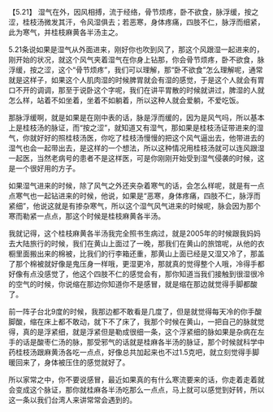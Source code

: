 【5.21】  湿气在外，因风相搏，流于经络，骨节烦疼，卧不欲食，脉浮缓，按之涩，桂枝汤微发其汗，令风湿俱去；若恶寒，身体疼痛，四肢不仁，脉浮而细紧，此为寒气，并桂枝麻黄各半汤主之。

5.21条说如果是湿气从外面进来，刚好你也吹到风了，那这个风跟湿一起进来的，刚开始的状况，就这个风气夹着湿气在你身上钻那，你会骨节烦疼，卧不欲食，脉浮缓，按之涩，这个“骨节烦疼”，我们可以理解，那“卧不欲食”怎么理解呢，通常就是这样子，如果这个人肌肉湿的时候脾胃就会有湿的感觉，于是这个人就会有胃口不开的调调，那至于说卧这个字呢，我们在讲平胃散的时候就讲过，脾湿的人就怎么样，站着不如坐着，坐着不如躺着，所以这种人就会爱躺，不爱吃饭。

那脉浮缓啊，就是如果是在刚中表的话，脉是浮而缓的，因为是风气吗，所以基本上是桂枝汤的脉证，而“按之涩”，就知道又有湿气，那如果是桂枝汤证带进来的湿气，你就好好的照桂枝汤医，你吃了桂枝汤慢慢的把这个风气逼出去，他带进去的湿气也会一起带出去，是这样的一个想法，所以这种情况用桂枝汤就可以连风跟湿一起医，当然老病号的患者不是这样医，可是你刚刚开始受到湿气侵袭的时候，这是一个很好用的方子。

如果湿气进来的时候，除了风气之外还夹杂着寒气的话，会怎么样呢，就是有一点点寒气也一起钻进来的时候，他说，如果是“恶寒，身体疼痛，四肢不仁，脉浮而紧细”，他说这就是有掺杂寒气，所以这个湿气风气进来的时候呢，脉会因为那个寒而勒紧一点点，那这个时候是桂枝麻黄各半汤。

我就记得，这个桂枝麻黄各半汤我完全照书生病过，就是2005年的时候跟我妈妈去大陆旅行的时候，我们在黄山上面过了一晚，那我们在黄山的旅馆呢，从他的衣橱里面搬出来的棉被，比我们的行李箱还重，那黄山上面已经是又湿又冷了，那盖了那个棉被就好像是鬼压身一样哦，更湿更冷，那就真的觉得整个人哦，冷得手都好像有点没感觉了，他这个四肢不仁的感觉会有，那你知道当我们接触到很湿很冷的空气的时候，你说缩在那边你知道你不是感冒，就是缩在那边就觉得手脚都酸了。

前一阵子台北9度的时候，我那边都不敢看是几度了，但是就觉得每天冷的你手酸脚酸，缩在床上都不敢动，就下不了床了，我那个时候在黄山，一把自己的脉就觉得，真的是浮紧细，就是浮紧但是勒成很细一条，这个浮紧细的脉如果是杂病在左手的话是酸枣仁汤的脉，那受邪气的话就是桂麻各半汤的脉证，那个时候就科学中药桂枝汤跟麻黄汤各吃一点点，好像总共加起来也不过1.5克吧，就立刻觉得手脚暖回来了，身体被压住的感觉就好了。

所以家常之中，你不要说感冒，最近如果真的有什么寒流要来的话，你走着走着就会变成这个脉证，那你就桂麻各半汤吃那么一点点，马上就可以感觉到好转，所以这一条以我们台湾人来讲常常会遇到的。
